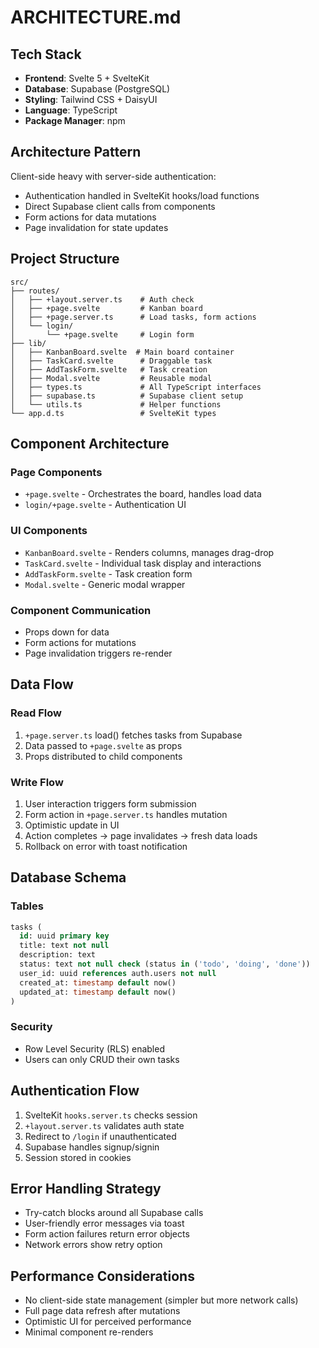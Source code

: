 # ARCHITECTURE.md

## Tech Stack
- **Frontend**: Svelte 5 + SvelteKit
- **Database**: Supabase (PostgreSQL)
- **Styling**: Tailwind CSS + DaisyUI
- **Language**: TypeScript
- **Package Manager**: npm

## Architecture Pattern
Client-side heavy with server-side authentication:
- Authentication handled in SvelteKit hooks/load functions
- Direct Supabase client calls from components
- Form actions for data mutations
- Page invalidation for state updates

## Project Structure
```
src/
├── routes/
│   ├── +layout.server.ts    # Auth check
│   ├── +page.svelte         # Kanban board
│   ├── +page.server.ts      # Load tasks, form actions
│   └── login/
│       └── +page.svelte     # Login form
├── lib/
│   ├── KanbanBoard.svelte  # Main board container
│   ├── TaskCard.svelte      # Draggable task
│   ├── AddTaskForm.svelte   # Task creation
│   ├── Modal.svelte         # Reusable modal
│   ├── types.ts             # All TypeScript interfaces
│   ├── supabase.ts          # Supabase client setup
│   └── utils.ts             # Helper functions
└── app.d.ts                 # SvelteKit types
```

## Component Architecture

### Page Components
- `+page.svelte` - Orchestrates the board, handles load data
- `login/+page.svelte` - Authentication UI

### UI Components
- `KanbanBoard.svelte` - Renders columns, manages drag-drop
- `TaskCard.svelte` - Individual task display and interactions
- `AddTaskForm.svelte` - Task creation form
- `Modal.svelte` - Generic modal wrapper

### Component Communication
- Props down for data
- Form actions for mutations
- Page invalidation triggers re-render

## Data Flow

### Read Flow
1. `+page.server.ts` load() fetches tasks from Supabase
2. Data passed to `+page.svelte` as props
3. Props distributed to child components

### Write Flow
1. User interaction triggers form submission
2. Form action in `+page.server.ts` handles mutation
3. Optimistic update in UI
4. Action completes → page invalidates → fresh data loads
5. Rollback on error with toast notification

## Database Schema

### Tables
```sql
tasks (
  id: uuid primary key
  title: text not null
  description: text
  status: text not null check (status in ('todo', 'doing', 'done'))
  user_id: uuid references auth.users not null
  created_at: timestamp default now()
  updated_at: timestamp default now()
)
```

### Security
- Row Level Security (RLS) enabled
- Users can only CRUD their own tasks

## Authentication Flow
1. SvelteKit `hooks.server.ts` checks session
2. `+layout.server.ts` validates auth state
3. Redirect to `/login` if unauthenticated
4. Supabase handles signup/signin
5. Session stored in cookies

## Error Handling Strategy
- Try-catch blocks around all Supabase calls
- User-friendly error messages via toast
- Form action failures return error objects
- Network errors show retry option

## Performance Considerations
- No client-side state management (simpler but more network calls)
- Full page data refresh after mutations
- Optimistic UI for perceived performance
- Minimal component re-renders